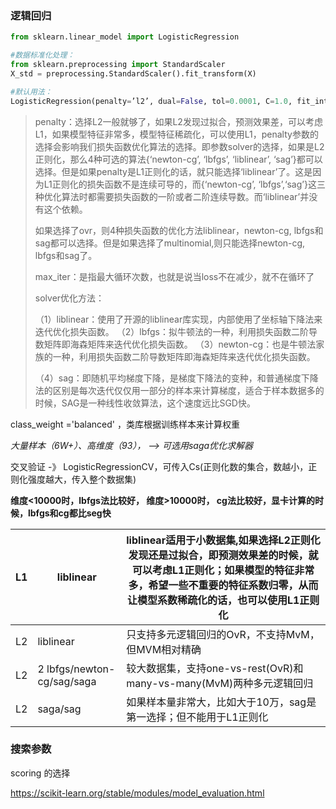 ### 逻辑回归



```python
from sklearn.linear_model import LogisticRegression

#数据标准化处理： 
from sklearn.preprocessing import StandardScaler 
X_std = preprocessing.StandardScaler().fit_transform(X)

#默认用法： 
LogisticRegression(penalty=’l2’, dual=False, tol=0.0001, C=1.0, fit_intercept=True, intercept_scaling=1, class_weight=None, random_state=None, solver=’liblinear’, max_iter=100, multi_class=’ovr’, verbose=0, warm_start=False, n_jobs=1)
```

> penalty：选择L2一般就够了，如果L2发现过拟合，预测效果差，可以考虑L1，如果模型特征非常多，模型特征稀疏化，可以使用L1，penalty参数的选择会影响我们损失函数优化算法的选择。即参数solver的选择，如果是L2正则化，那么4种可选的算法{‘newton-cg’, ‘lbfgs’, ‘liblinear’, ‘sag’}都可以选择。但是如果penalty是L1正则化的话，就只能选择‘liblinear’了。这是因为L1正则化的损失函数不是连续可导的，而{‘newton-cg’, ‘lbfgs’,‘sag’}这三种优化算法时都需要损失函数的一阶或者二阶连续导数。而‘liblinear’并没有这个依赖。
>
> 如果选择了ovr，则4种损失函数的优化方法liblinear，newton-cg, lbfgs和sag都可以选择。但是如果选择了multinomial,则只能选择newton-cg, lbfgs和sag了。
>
> max_iter：是指最大循环次数，也就是说当loss不在减少，就不在循环了
>
> solver优化方法：
>
> （1）liblinear：使用了开源的liblinear库实现，内部使用了坐标轴下降法来迭代优化损失函数。 
> （2）lbfgs：拟牛顿法的一种，利用损失函数二阶导数矩阵即海森矩阵来迭代优化损失函数。 
> （3）newton-cg：也是牛顿法家族的一种，利用损失函数二阶导数矩阵即海森矩阵来迭代优化损失函数。 
>
> （4）sag：即随机平均梯度下降，是梯度下降法的变种，和普通梯度下降法的区别是每次迭代仅仅用一部分的样本来计算梯度，适合于样本数据多的时候，SAG是一种线性收敛算法，这个速度远比SGD快。



class_weight ='balanced'  ，类库根据训练样本来计算权重

*大量样本（6W+）、高维度（93）， --> 可选用saga优化求解器*

交叉验证 -》  LogisticRegressionCV，可传入Cs(正则化数的集合，数越小，正则化强度越大，传入整个数据集)

 **维度<10000时，lbfgs法比较好，   维度>10000时， cg法比较好，显卡计算的时候，lbfgs和cg都比seg快**

| L1   | liblinear                  | liblinear适用于小数据集,如果选择L2正则化发现还是过拟合，即预测效果差的时候，就可以考虑L1正则化；如果模型的特征非常多，希望一些不重要的特征系数归零，从而让模型系数稀疏化的话，也可以使用L1正则化 |
| ---- | -------------------------- | ------------------------------------------------------------ |
| L2   | liblinear                  | 只支持多元逻辑回归的OvR，不支持MvM，但MVM相对精确            |
| L2   | 2 lbfgs/newton-cg/sag/saga | 较大数据集，支持one-vs-rest(OvR)和many-vs-many(MvM)两种多元逻辑回归 |
| L2   | saga/sag                   | 如果样本量非常大，比如大于10万，sag是第一选择；但不能用于L1正则化 |



### 搜索参数

scoring 的选择

<https://scikit-learn.org/stable/modules/model_evaluation.html>

